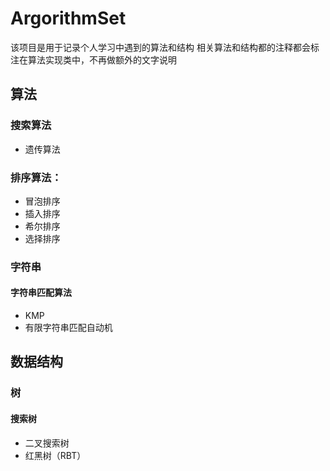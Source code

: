 # ArgorithmSet
该项目是用于记录个人学习中遇到的算法和结构
相关算法和结构都的注释都会标注在算法实现类中，不再做额外的文字说明  

## 算法
### 搜索算法
- 遗传算法

### 排序算法：
- 冒泡排序    
- 插入排序    
- 希尔排序    
- 选择排序

### 字符串

#### 字符串匹配算法
- KMP
- 有限字符串匹配自动机


## 数据结构

### 树

#### 搜索树
- 二叉搜索树
- 红黑树（RBT）